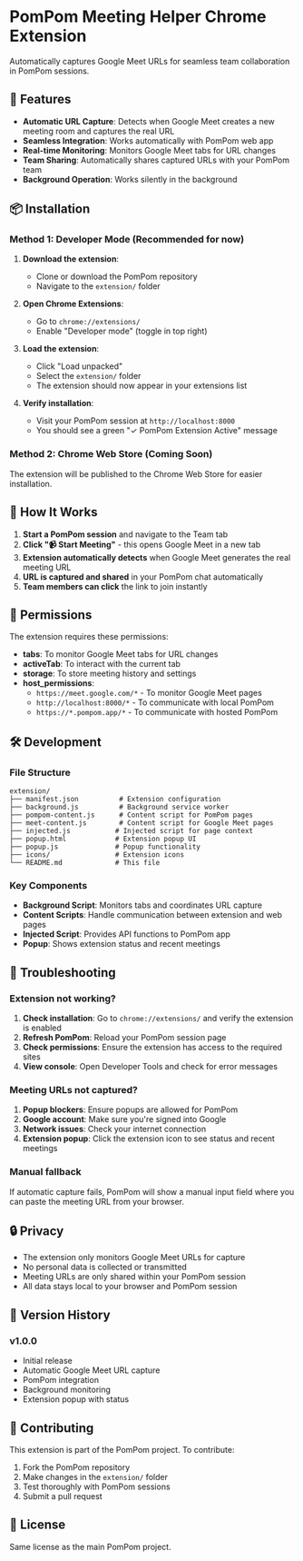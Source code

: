 # PomPom Meeting Helper Chrome Extension

Automatically captures Google Meet URLs for seamless team collaboration in PomPom sessions.

## 🚀 Features

- **Automatic URL Capture**: Detects when Google Meet creates a new meeting room and captures the real URL
- **Seamless Integration**: Works automatically with PomPom web app
- **Real-time Monitoring**: Monitors Google Meet tabs for URL changes
- **Team Sharing**: Automatically shares captured URLs with your PomPom team
- **Background Operation**: Works silently in the background

## 📦 Installation

### Method 1: Developer Mode (Recommended for now)

1. **Download the extension**:
   - Clone or download the PomPom repository
   - Navigate to the `extension/` folder

2. **Open Chrome Extensions**:
   - Go to `chrome://extensions/`
   - Enable "Developer mode" (toggle in top right)

3. **Load the extension**:
   - Click "Load unpacked"
   - Select the `extension/` folder
   - The extension should now appear in your extensions list

4. **Verify installation**:
   - Visit your PomPom session at `http://localhost:8000`
   - You should see a green "✓ PomPom Extension Active" message

### Method 2: Chrome Web Store (Coming Soon)

The extension will be published to the Chrome Web Store for easier installation.

## 🎯 How It Works

1. **Start a PomPom session** and navigate to the Team tab
2. **Click "📹 Start Meeting"** - this opens Google Meet in a new tab
3. **Extension automatically detects** when Google Meet generates the real meeting URL
4. **URL is captured and shared** in your PomPom chat automatically
5. **Team members can click** the link to join instantly

## 🔧 Permissions

The extension requires these permissions:

- **tabs**: To monitor Google Meet tabs for URL changes
- **activeTab**: To interact with the current tab
- **storage**: To store meeting history and settings
- **host_permissions**: 
  - `https://meet.google.com/*` - To monitor Google Meet pages
  - `http://localhost:8000/*` - To communicate with local PomPom
  - `https://*.pompom.app/*` - To communicate with hosted PomPom

## 🛠️ Development

### File Structure

```
extension/
├── manifest.json          # Extension configuration
├── background.js          # Background service worker
├── pompom-content.js      # Content script for PomPom pages
├── meet-content.js        # Content script for Google Meet pages
├── injected.js           # Injected script for page context
├── popup.html            # Extension popup UI
├── popup.js              # Popup functionality
├── icons/                # Extension icons
└── README.md             # This file
```

### Key Components

- **Background Script**: Monitors tabs and coordinates URL capture
- **Content Scripts**: Handle communication between extension and web pages
- **Injected Script**: Provides API functions to PomPom app
- **Popup**: Shows extension status and recent meetings

## 🐛 Troubleshooting

### Extension not working?

1. **Check installation**: Go to `chrome://extensions/` and verify the extension is enabled
2. **Refresh PomPom**: Reload your PomPom session page
3. **Check permissions**: Ensure the extension has access to the required sites
4. **View console**: Open Developer Tools and check for error messages

### Meeting URLs not captured?

1. **Popup blockers**: Ensure popups are allowed for PomPom
2. **Google account**: Make sure you're signed into Google
3. **Network issues**: Check your internet connection
4. **Extension popup**: Click the extension icon to see status and recent meetings

### Manual fallback

If automatic capture fails, PomPom will show a manual input field where you can paste the meeting URL from your browser.

## 🔒 Privacy

- The extension only monitors Google Meet URLs for capture
- No personal data is collected or transmitted
- Meeting URLs are only shared within your PomPom session
- All data stays local to your browser and PomPom session

## 📝 Version History

### v1.0.0
- Initial release
- Automatic Google Meet URL capture
- PomPom integration
- Background monitoring
- Extension popup with status

## 🤝 Contributing

This extension is part of the PomPom project. To contribute:

1. Fork the PomPom repository
2. Make changes in the `extension/` folder
3. Test thoroughly with PomPom sessions
4. Submit a pull request

## 📄 License

Same license as the main PomPom project.

